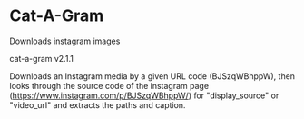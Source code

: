# Cat-A-Gram
Downloads instagram images

cat-a-gram v2.1.1

Downloads an Instagram media by a given URL code (BJSzqWBhppW), then looks through the source code of the instagram page (https://www.instagram.com/p/BJSzqWBhppW/) for "display_source" or "video_url" and extracts the paths and caption.
